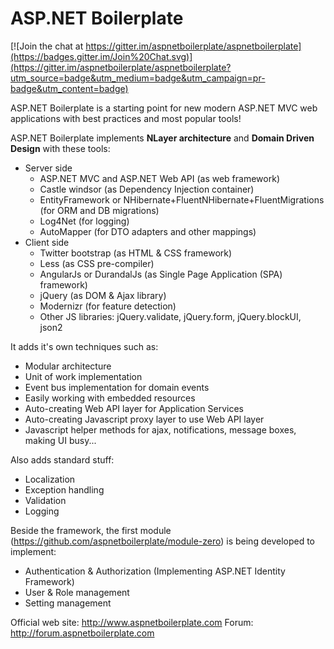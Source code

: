 ASP.NET Boilerplate
===

[![Join the chat at https://gitter.im/aspnetboilerplate/aspnetboilerplate](https://badges.gitter.im/Join%20Chat.svg)](https://gitter.im/aspnetboilerplate/aspnetboilerplate?utm_source=badge&utm_medium=badge&utm_campaign=pr-badge&utm_content=badge)

ASP.NET Boilerplate is a starting point for new modern ASP.NET MVC web applications with best practices and most popular tools!

ASP.NET Boilerplate implements __NLayer architecture__ and __Domain Driven Design__ with these tools:

- Server side
  - ASP.NET MVC and ASP.NET Web API (as web framework)
  - Castle windsor (as Dependency Injection container)
  - EntityFramework or NHibernate+FluentNHibernate+FluentMigrations (for ORM and DB migrations)
  - Log4Net (for logging)
  - AutoMapper (for DTO adapters and other mappings)
- Client side
  - Twitter bootstrap (as HTML & CSS framework)
  - Less (as CSS pre-compiler)
  - AngularJs or DurandalJs (as Single Page Application (SPA) framework)
  - jQuery (as DOM & Ajax library)
  - Modernizr (for feature detection)
  - Other JS libraries: jQuery.validate, jQuery.form, jQuery.blockUI, json2

It adds it's own techniques such as:
- Modular architecture
- Unit of work implementation
- Event bus implementation for domain events
- Easily working with embedded resources
- Auto-creating Web API layer for Application Services
- Auto-creating Javascript proxy layer to use Web API layer
- Javascript helper methods for ajax, notifications, message boxes, making UI busy...

Also adds standard stuff:
- Localization
- Exception handling
- Validation
- Logging

Beside the framework, the first module (https://github.com/aspnetboilerplate/module-zero) is being developed to implement:
- Authentication & Authorization (Implementing ASP.NET Identity Framework)
- User & Role management
- Setting management

Official web site: http://www.aspnetboilerplate.com
Forum: http://forum.aspnetboilerplate.com
